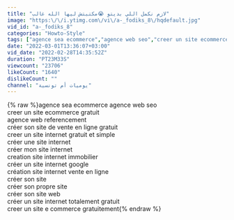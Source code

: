 ```yaml
---
title: "لازم نكمل اللي بديتو 😭مكتبتش ليها الله غالب"
image: "https:\/\/i.ytimg.com\/vi\/a-_fodiks_8\/hqdefault.jpg"
vid_id: "a-_fodiks_8"
categories: "Howto-Style"
tags: ["agence sea ecommerce","agence web seo","creer un site ecommerce gratuit"]
date: "2022-03-01T13:36:07+03:00"
vid_date: "2022-02-28T14:35:52Z"
duration: "PT23M33S"
viewcount: "23706"
likeCount: "1640"
dislikeCount: ""
channel: "يوميات أم تونسية"
---
```

{% raw %}agence sea ecommerce agence web seo<br />creer un site ecommerce gratuit<br />agence web referencement<br />créer son site de vente en ligne gratuit<br />creer un site internet gratuit et simple<br />créer une site internet<br />créer mon site internet<br />creation site internet immobilier<br />créer un site internet google<br />création site internet vente en ligne<br />créer son site<br />créer son propre site<br />créer son site web<br />créer un site internet totalement gratuit<br />creer un site e commerce gratuitement{% endraw %}

